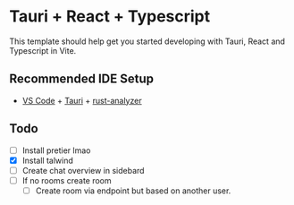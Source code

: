 # Tauri + React + Typescript

This template should help get you started developing with Tauri, React and Typescript in Vite.

## Recommended IDE Setup

- [VS Code](https://code.visualstudio.com/) + [Tauri](https://marketplace.visualstudio.com/items?itemName=tauri-apps.tauri-vscode) + [rust-analyzer](https://marketplace.visualstudio.com/items?itemName=rust-lang.rust-analyzer)

## Todo

- [ ] Install pretier lmao
- [x] Install talwind
- [ ] Create chat overview in sidebard
- [ ] If no rooms create room
  - [ ] Create room via endpoint but based on another user.
